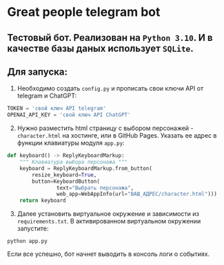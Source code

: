 Great people telegram bot
=========================

Тестовый бот. Реализован на `Python 3.10`. И в качестве базы даных использует `SQLite`.
---

Для запуска:
-----------
1. Необходимо создать `config.py` и прописать свои ключи API от telegram и ChatGPT:

```python
TOKEN = 'свой ключ API telegram'
OPENAI_API_KEY = 'свой ключ API ChatGPT'
```

2. Нужно разместить html страницу с выбором персонажей - `character.html` на хостинге, или в GitHub Pages.
Указать ее адрес в функции клавиатуры модуля `app.py`:
```python
def keyboard() -> ReplyKeyboardMarkup:
    """ Клавиатура выбора персонажа """
    keyboard = ReplyKeyboardMarkup.from_button(
        resize_keyboard=True,
        button=KeyboardButton(
                text="Выбрать персонажа",
                web_app=WebAppInfo(url="ВАШ_АДРЕС/character.html")))
    return keyboard
```

3. Далее установить виртуальное окружение и зависимости из `requirements.txt`.
В активированном виртуальном окружении запустите:

```shell
python app.py
```

Если все успешно, бот начнет выводить в консоль логи о событиях.